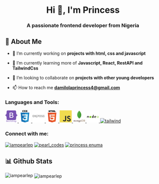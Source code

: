 <h1 align="center">Hi 👋, I'm Princess</h1>
<h3 align="center">A passionate frontend developer from Nigeria</h3>




## 🙋 About Me


- 🔭 I’m currently working on **projects with html, css and javascript**

- 🌱 I’m currently learning more of **Javascript, React, RestAPI and TailwindCss**

- 👯 I’m looking to collaborate on **projects with other young developers**

- 📫 How to reach me **damilolaprincess4@gmail.com**



<h3 align="left">Languages and Tools:</h3>
<p align="left"> <a href="https://getbootstrap.com" target="_blank" rel="noreferrer"> <img src="https://raw.githubusercontent.com/devicons/devicon/master/icons/bootstrap/bootstrap-plain-wordmark.svg" alt="bootstrap" width="40" height="40"/> </a> <a href="https://www.w3schools.com/css/" target="_blank" rel="noreferrer"> <img src="https://raw.githubusercontent.com/devicons/devicon/master/icons/css3/css3-original-wordmark.svg" alt="css3" width="40" height="40"/> </a> <a href="https://expressjs.com" target="_blank" rel="noreferrer"> <img src="https://raw.githubusercontent.com/devicons/devicon/master/icons/express/express-original-wordmark.svg" alt="express" width="40" height="40"/> </a> <a href="https://www.w3.org/html/" target="_blank" rel="noreferrer"> <img src="https://raw.githubusercontent.com/devicons/devicon/master/icons/html5/html5-original-wordmark.svg" alt="html5" width="40" height="40"/> </a> <a href="https://developer.mozilla.org/en-US/docs/Web/JavaScript" target="_blank" rel="noreferrer"> <img src="https://raw.githubusercontent.com/devicons/devicon/master/icons/javascript/javascript-original.svg" alt="javascript" width="40" height="40"/> </a> <a href="https://www.mongodb.com/" target="_blank" rel="noreferrer"> <img src="https://raw.githubusercontent.com/devicons/devicon/master/icons/mongodb/mongodb-original-wordmark.svg" alt="mongodb" width="40" height="40"/> </a> <a href="https://nodejs.org" target="_blank" rel="noreferrer"> <img src="https://raw.githubusercontent.com/devicons/devicon/master/icons/nodejs/nodejs-original-wordmark.svg" alt="nodejs" width="40" height="40"/> </a> <a href="https://tailwindcss.com/" target="_blank" rel="noreferrer"> <img src="https://www.vectorlogo.zone/logos/tailwindcss/tailwindcss-icon.svg" alt="tailwind" width="40" height="40"/> </a> </p>

<h3 align="left">Connect with me:</h3>
<p align="left">
<a href="https://dev.to/iampearlep" target="blank"><img align="center" src="https://raw.githubusercontent.com/rahuldkjain/github-profile-readme-generator/master/src/images/icons/Social/devto.svg" alt="iampearlep" height="30" width="40" /></a>
<a href="https://twitter.com/alwayspearlxx" target="blank"><img align="center" src="https://raw.githubusercontent.com/rahuldkjain/github-profile-readme-generator/master/src/images/icons/Social/twitter.svg" alt="pearl_codes" height="30" width="40" /></a>
<a href="https://linkedin.com/in/princess enuma" target="blank"><img align="center" src="https://raw.githubusercontent.com/rahuldkjain/github-profile-readme-generator/master/src/images/icons/Social/linked-in-alt.svg" alt="princess enuma" height="30" width="40" /></a>
</p>

## 📊 Github Stats

<p><img align="left" src="https://github-readme-stats.vercel.app/api/top-langs?username=iampearlep&show_icons=true&locale=en&layout=compact&bg_color=0D1117" alt="iampearlep" /></p>

<p>&nbsp;<img align="center" src="https://github-readme-stats.vercel.app/api?username=iampearlep&show_icons=true&locale=en&bg_color=0D1117" alt="iampearlep" /></p>
